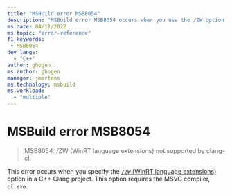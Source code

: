 ```yaml
---
title: "MSBuild error MSB8054"
description: "MSBuild error MSB8054 occurs when you use the /ZW option with clang-cl."
ms.date: 04/11/2022
ms.topic: "error-reference"
f1_keywords:
 - MSB8054
dev_langs:
  - "C++"
author: ghogen
ms.author: ghogen
manager: jmartens
ms.technology: msbuild
ms.workload:
  - "multiple"
---
```

# MSBuild error MSB8054

> MSB8054: /ZW (WinRT language extensions) not supported by clang-cl.

This error occurs when you specify the [`/ZW` (WinRT language extensions)](/cpp/build/reference/zw-windows-runtime-compilation) option in a C++ Clang project. This option requires the MSVC compiler, *`cl.exe`*.
